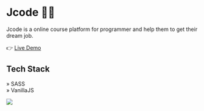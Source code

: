 # Jcode 🧑‍💻

Jcode is a online course platform for programmer and help them to get their dream job.

👉 [Live Demo](https://jcode-2110.netlify.app/)

## Tech Stack
» SASS
<br/>
» VanillaJS

<img src="https://umarjihad.netlify.app/pic/jcode.png" />

